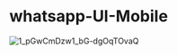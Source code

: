 # whatsapp-UI-Mobile
![1_pGwCmDzw1_bG-dgOqTOvaQ](https://user-images.githubusercontent.com/65178119/168462628-b3ef6634-5451-444b-bf82-f223dcda70a8.gif)
